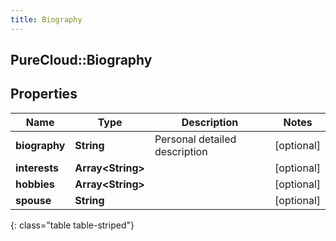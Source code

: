 ```yaml
---
title: Biography
---
```

## PureCloud::Biography

## Properties

|Name | Type | Description | Notes|
|------------ | ------------- | ------------- | -------------|
| **biography** | **String** | Personal detailed description | [optional] |
| **interests** | **Array&lt;String&gt;** |  | [optional] |
| **hobbies** | **Array&lt;String&gt;** |  | [optional] |
| **spouse** | **String** |  | [optional] |
{: class="table table-striped"}


